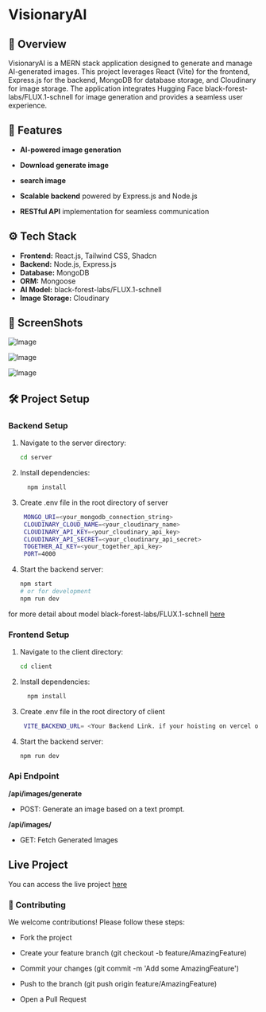 # VisionaryAI

## 🚀 Overview

VisionaryAI is a MERN stack application designed to generate and manage AI-generated images. This project leverages React (Vite) for the frontend, Express.js for the backend, MongoDB for database storage, and Cloudinary for image storage. The application integrates Hugging Face black-forest-labs/FLUX.1-schnell for image generation and provides a seamless user experience.

## 🎯 Features

- **AI-powered image generation** 

- **Download generate image** 

- **search image** 

- **Scalable backend** powered by Express.js and Node.js

- **RESTful API** implementation for seamless communication


## ⚙️ Tech Stack

- **Frontend:** React.js, Tailwind CSS, Shadcn
- **Backend:**  Node.js, Express.js
- **Database:**  MongoDB
- **ORM:** Mongoose
- **AI Model:**  black-forest-labs/FLUX.1-schnell
- **Image Storage:**  Cloudinary

## 📂 ScreenShots

![Image](https://github.com/user-attachments/assets/688be528-08e3-456a-99d0-f2f66f302366)

![Image](https://github.com/user-attachments/assets/c4b352d6-872f-4ebe-844f-095c971bf572)

![Image](https://github.com/user-attachments/assets/9f641aa2-7882-4e11-af4b-bb7ebf005186)


## 🛠️ Project Setup

### Backend Setup

1. Navigate to the server directory:
   ```bash
   cd server
2. Install dependencies:
   ```bash
     npm install
3. Create .env file in the root directory of server
    ```bash
     MONGO_URI=<your_mongodb_connection_string>
     CLOUDINARY_CLOUD_NAME=<your_cloudinary_name>
     CLOUDINARY_API_KEY=<your_cloudinary_api_key>
     CLOUDINARY_API_SECRET=<your_cloudinary_api_secret>
     TOGETHER_AI_KEY=<your_together_api_key>
     PORT=4000
4. Start the backend server:
    ``` bash
    npm start
    # or for development
    npm run dev
for more detail about model black-forest-labs/FLUX.1-schnell [here](https://api.together.ai/models/black-forest-labs/FLUX.1-schnell-Free)



### Frontend Setup

1. Navigate to the client directory:
   ```bash
   cd client
2. Install dependencies:
   ```bash
     npm install
3. Create .env file in the root directory of client
    ```bash
     VITE_BACKEND_URL= <Your Backend Link. if your hoisting on vercel or any other platform then paste generate backend link>
4. Start the backend server:
    ``` bash
    npm run dev
### Api Endpoint

   **/api/images/generate**
   - POST: Generate an image based on a text prompt.

   **/api/images/**
  - GET: Fetch Generated Images

## Live Project
You can access the live project [here](https://visionary-ai-hep7.vercel.app/)



### 🤝 Contributing
We welcome contributions! Please follow these steps:

- Fork the project

- Create your feature branch (git checkout -b feature/AmazingFeature)

- Commit your changes (git commit -m 'Add some AmazingFeature')

- Push to the branch (git push origin feature/AmazingFeature)

- Open a Pull Request